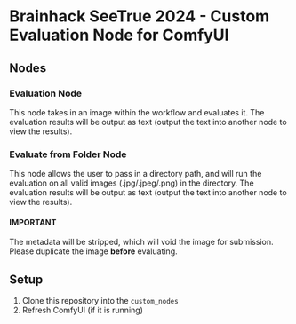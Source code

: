 # Brainhack SeeTrue 2024 - Custom Evaluation Node for ComfyUI

## Nodes
### Evaluation Node
This node takes in an image within the workflow and evaluates it. The evaluation results will be output as text (output the text into another node to view the results).
### Evaluate from Folder Node
This node allows the user to pass in a directory path, and will run the evaluation on all valid images (.jpg/.jpeg/.png) in the directory. The evaluation results will be output as text (output the text into another node to view the results).
#### IMPORTANT
The metadata will be stripped, which will void the image for submission. Please duplicate the image **before** evaluating.


## Setup
1. Clone this repository into the `custom_nodes`
2. Refresh ComfyUI (if it is running)
